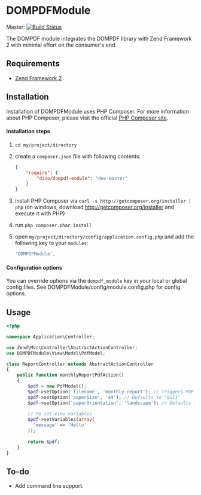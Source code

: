 DOMPDFModule
============

Master: [![Build Status](https://secure.travis-ci.org/raykolbe/DOMPDFModule.png?branch=master)](http://travis-ci.org/raykolbe/DOMPDFModule)

The DOMPDF module integrates the DOMPDF library with Zend Framework 2 with minimal
effort on the consumer's end.

## Requirements
  - [Zend Framework 2](http://www.github.com/zendframework/zf2)

## Installation
Installation of DOMPDFModule uses PHP Composer. For more information about
PHP Composer, please visit the official [PHP Composer site](http://getcomposer.org/).

#### Installation steps

  1. `cd my/project/directory`
  2. create a `composer.json` file with following contents:

     ```json
     {
         "require": {
             "dino/dompdf-module": "dev-master"
         }
     }
     ```
  3. install PHP Composer via `curl -s http://getcomposer.org/installer | php` (on windows, download
     http://getcomposer.org/installer and execute it with PHP)
  4. run `php composer.phar install`
  5. open `my/project/directory/config/application.config.php` and add the following key to your `modules`: 

     ```php
     'DOMPDFModule',
     ```
#### Configuration options
You can override options via the `dompdf_module` key in your local or global config files. See DOMPDFModule/config/module.config.php for config options.

## Usage

```php
<?php

namespace Application\Controller;

use Zend\Mvc\Controller\AbstractActionController;
use DOMPDFModule\View\Model\PdfModel;

class ReportController extends AbstractActionController
{
    public function monthlyReportPdfAction()
    {
        $pdf = new PdfModel();
        $pdf->setOption('filename', 'monthly-report'); // Triggers PDF download, automatically appends ".pdf"
        $pdf->setOption('paperSize', 'a4'); // Defaults to "8x11"
        $pdf->setOption('paperOrientation', 'landscape'); // Defaults to "portrait"
        
        // To set view variables
        $pdf->setVariables(array(
          'message' => 'Hello'
        ));
        
        return $pdf;
    }
}
```

## To-do
  - Add command line support.
